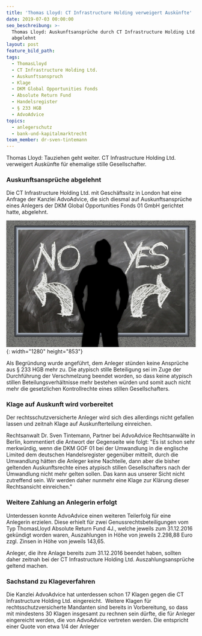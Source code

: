 ```yaml
---
title: 'Thomas Lloyd: CT Infrastructure Holding verweigert Auskünfte'
date: 2019-07-03 00:00:00
seo_beschreibung: >-
  Thomas Lloyd: Auskunftsansprüche durch CT Infrastructure Holding Ltd.
  abgelehnt
layout: post
feature_bild_path:
tags:
  - ThomasLloyd
  - CT Infrastructure Holding Ltd.
  - Auskunftsanspruch
  - Klage
  - DKM Global Opportunities Fonds
  - Absolute Return Fund
  - Handelsregister
  - § 233 HGB
  - AdvoAdvice
topics:
  - anlegerschutz
  - bank-und-kapitalmarktrecht
team_member: dr-sven-tintemann
---
```


Thomas Lloyd: Tauziehen geht weiter. CT Infrastructure Holding Ltd. verweigert Ausk&uuml;nfte f&uuml;r ehemalige stille Gesellschafter.

### Auskunftsanspr&uuml;che abgelehnt

Die CT Infrastructure Holding Ltd. mit Gesch&auml;ftssitz in London hat eine Anfrage der Kanzlei AdvoAdvice, die sich diesmal auf Auskunftsanspr&uuml;che eines Anlegers der DKM Global Opportunities Fonds 01 GmbH gerichtet hatte, abgelehnt.

![Entscheidung - Bild Pixabay](/uploads/board-2084774-1280.jpg "Auskunftsansprüche von Anlegern abgelehnt"){: width="1280" height="853"}

Als Begr&uuml;ndung wurde angef&uuml;hrt, dem Anleger st&uuml;nden keine Anspr&uuml;che aus &sect; 233 HGB mehr zu. Die atypisch stille Beteiligung sei im Zuge der Durchf&uuml;hrung der Verschmelzung beendet worden, so dass keine atypisch stillen Beteilungsverh&auml;ltnisse mehr bestehen w&uuml;rden und somit auch nicht mehr die gesetzlichen Kontrollrechte eines stillen Gesellschafters.&nbsp;

### Klage auf Auskunft wird vorbereitet

Der rechtsschutzversicherte Anleger wird sich dies allerdings nicht gefallen lassen und zeitnah Klage auf Auskunfterteilung einreichen.

Rechtsanwalt Dr. Sven Tintemann, Partner bei AdvoAdvice Rechtsanw&auml;lte in Berlin, kommentiert die Antwort der Gegenseite wie folgt: "Es ist schon sehr merkw&uuml;rdig, wenn die DKM GOF 01 bei der Umwandlung in die englische Limited dem deutschen Handelsregister gegen&uuml;ber mitteilt, durch die Umwandlung h&auml;tten die Anleger keine Nachteile, dann aber die bisher geltenden Auskunftsrechte eines atypisch stillen Gesellschafters nach der Umwandlung nicht mehr gelten sollen. Das kann aus unserer Sicht nicht zutreffend sein. Wir werden daher nunmehr eine Klage zur Kl&auml;rung dieser Rechtsansicht einreichen."

### Weitere Zahlung an Anlegerin erfolgt

Unterdessen konnte AdvoAdvice einen weiteren Teilerfolg f&uuml;r eine Anlegerin erzielen. Diese erhielt f&uuml;r zwei Genussrechtsbeteiligungen vom Typ ThomasLloyd Absolute Return Fund 4J., welche jeweils zum 31.12.2016 gek&uuml;ndigt worden waren, Auszahlungen in Höhe von jeweils 2.298,88 Euro zzgl. Zinsen in Höhe von jeweils 143,65.

Anleger, die ihre Anlage bereits zum 31.12.2016 beendet haben, sollten daher zeitnah bei der CT Infrastructure Holding Ltd. Auszahlungsanspr&uuml;che geltend machen.

### Sachstand zu Klageverfahren

Die Kanzlei AdvoAdvice hat unterdessen schon 17 Klagen gegen die CT Infrastructure Holding Ltd. eingereicht.&nbsp; Weitere Klagen f&uuml;r rechtsschutzversicherte Mandanten sind bereits in Vorbereitung, so dass mit mindestens 30 Klagen insgesamt zu rechnen sein d&uuml;rfte, die f&uuml;r Anleger eingereicht werden, die von AdvoAdvice vertreten werden. Die entspricht einer Quote von etwa 1/4 der Anleger

&nbsp;

&nbsp;